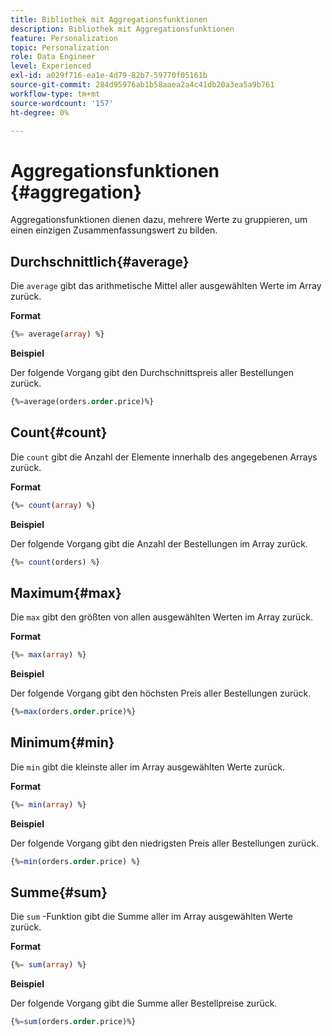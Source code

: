 ```yaml
---
title: Bibliothek mit Aggregationsfunktionen
description: Bibliothek mit Aggregationsfunktionen
feature: Personalization
topic: Personalization
role: Data Engineer
level: Experienced
exl-id: a029f716-ea1e-4d79-82b7-59770f05161b
source-git-commit: 284d95976ab1b58aaea2a4c41db20a3ea5a9b761
workflow-type: tm+mt
source-wordcount: '157'
ht-degree: 0%

---
```


# Aggregationsfunktionen {#aggregation}

Aggregationsfunktionen dienen dazu, mehrere Werte zu gruppieren, um einen einzigen Zusammenfassungswert zu bilden.

## Durchschnittlich{#average}

Die `average` gibt das arithmetische Mittel aller ausgewählten Werte im Array zurück.

**Format**

```sql
{%= average(array) %}
```

**Beispiel**

Der folgende Vorgang gibt den Durchschnittspreis aller Bestellungen zurück.

```sql
{%=average(orders.order.price)%}
```

## Count{#count}

Die `count` gibt die Anzahl der Elemente innerhalb des angegebenen Arrays zurück.

**Format**

```sql
{%= count(array) %}
```

**Beispiel**

Der folgende Vorgang gibt die Anzahl der Bestellungen im Array zurück.

```sql
{%= count(orders) %}
```

## Maximum{#max}

Die `max` gibt den größten von allen ausgewählten Werten im Array zurück.

**Format**

```sql
{%= max(array) %}
```

**Beispiel**

Der folgende Vorgang gibt den höchsten Preis aller Bestellungen zurück.

```sql
{%=max(orders.order.price)%}
```

## Minimum{#min}

Die `min` gibt die kleinste aller im Array ausgewählten Werte zurück.

**Format**

```sql
{%= min(array) %}
```

**Beispiel**

Der folgende Vorgang gibt den niedrigsten Preis aller Bestellungen zurück.

```sql
{%=min(orders.order.price) %}
```

## Summe{#sum}

Die `sum` -Funktion gibt die Summe aller im Array ausgewählten Werte zurück.

**Format**

```sql
{%= sum(array) %}
```

**Beispiel**

Der folgende Vorgang gibt die Summe aller Bestellpreise zurück.

```sql
{%=sum(orders.order.price)%}
```
